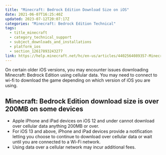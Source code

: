 ```yaml
---
title: "Minecraft: Bedrock Edition Download Size on iOS"
date: 2021-06-07T16:25:40Z
updated: 2023-07-12T20:07:17Z
categories: "Minecraft: Bedrock Edition Technical"
tags:
  - title_minecraft
  - category_technical_support
  - subject_downloads_and_installations
  - platform_ios
  - section_12617893243277
link: https://help.minecraft.net/hc/en-us/articles/4402564089357-Minecraft-Bedrock-Edition-Download-Size-on-iOS
---
```


On certain older iOS versions, you may encounter issues downloading Minecraft: Bedrock Edition using cellular data. You may need to connect to wi-fi to download the game depending on which version of iOS you are using.

## Minecraft: Bedrock Edition download size is over 200MB on some devices

- Apple iPhone and iPad devices on iOS 12 and under cannot download over cellular data anything 200MB or over. 
- For iOS 13 and above, iPhone and iPad devices provide a notification letting you choose to continue to download over cellular data or wait until you are connected to a Wi-Fi network.
- Using data over a cellular network may incur additional fees.
